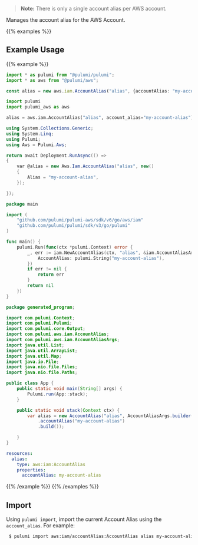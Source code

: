 > **Note:** There is only a single account alias per AWS account.

Manages the account alias for the AWS Account.

{{% examples %}}
## Example Usage
{{% example %}}

```typescript
import * as pulumi from "@pulumi/pulumi";
import * as aws from "@pulumi/aws";

const alias = new aws.iam.AccountAlias("alias", {accountAlias: "my-account-alias"});
```
```python
import pulumi
import pulumi_aws as aws

alias = aws.iam.AccountAlias("alias", account_alias="my-account-alias")
```
```csharp
using System.Collections.Generic;
using System.Linq;
using Pulumi;
using Aws = Pulumi.Aws;

return await Deployment.RunAsync(() => 
{
    var @alias = new Aws.Iam.AccountAlias("alias", new()
    {
        Alias = "my-account-alias",
    });

});
```
```go
package main

import (
	"github.com/pulumi/pulumi-aws/sdk/v6/go/aws/iam"
	"github.com/pulumi/pulumi/sdk/v3/go/pulumi"
)

func main() {
	pulumi.Run(func(ctx *pulumi.Context) error {
		_, err := iam.NewAccountAlias(ctx, "alias", &iam.AccountAliasArgs{
			AccountAlias: pulumi.String("my-account-alias"),
		})
		if err != nil {
			return err
		}
		return nil
	})
}
```
```java
package generated_program;

import com.pulumi.Context;
import com.pulumi.Pulumi;
import com.pulumi.core.Output;
import com.pulumi.aws.iam.AccountAlias;
import com.pulumi.aws.iam.AccountAliasArgs;
import java.util.List;
import java.util.ArrayList;
import java.util.Map;
import java.io.File;
import java.nio.file.Files;
import java.nio.file.Paths;

public class App {
    public static void main(String[] args) {
        Pulumi.run(App::stack);
    }

    public static void stack(Context ctx) {
        var alias = new AccountAlias("alias", AccountAliasArgs.builder()        
            .accountAlias("my-account-alias")
            .build());

    }
}
```
```yaml
resources:
  alias:
    type: aws:iam:AccountAlias
    properties:
      accountAlias: my-account-alias
```
{{% /example %}}
{{% /examples %}}

## Import

Using `pulumi import`, import the current Account Alias using the `account_alias`. For example:

```sh
 $ pulumi import aws:iam/accountAlias:AccountAlias alias my-account-alias
```
 